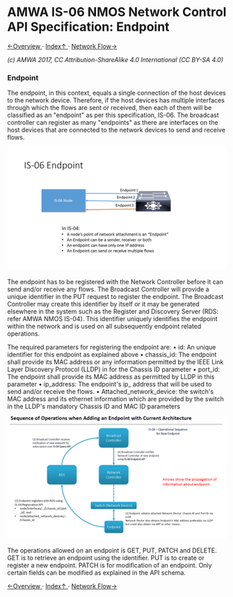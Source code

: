 # AMWA IS-06 NMOS Network Control API Specification: Endpoint
[←Overview ](1.0._Overview.md) · [ Index↑ ](..) · [Network Flow→](3.0._Network_Flow.md)

_(c) AMWA 2017, CC Attribution-ShareAlike 4.0 International (CC BY-SA 4.0)_

### Endpoint 

The endpoint, in this context, equals a single connection of the host devices to the network device. Therefore, if the host devices has multiple interfaces through which the flows are sent or received, then each of them will be classified as an "endpoint" as per this specification, IS-06. The broadcast controller can register as many "endpoints" as there are interfaces on the host devices that are connected to the network devices to send and receive flows. 

![Class Diagram](images/IS-06-Endpoint.png)

The endpoint has to be registered with the Network Controller before it can send and/or receive any flows. The Broadcast Controller will provide a unique identifier in the PUT request to register the endpoint. The Broadcast Controller may create this identifier by itself or it may be generated elsewhere in the system such as the Register and Discovery Server (RDS: refer AMWA NMOS IS-04). This identifier uniquely identifies the endpoint within the network and is used on all subsequently endpoint related operations.

The required parameters for registering the endpoint are:
•	id: An unique identifier for this endpoint as explained above
•	chassis_id: The endpoint shall provide its MAC address or any information permitted by the IEEE Link Layer Discovery Protocol (LLDP) in for the Chassis ID parameter
•	port_id: The endpoint shall provide its MAC address as permitted by LLDP in this parameter
•	ip_address: The endpoint's ip_ address that will be used to send and/or receive the flows.
•	Attached_network_device: the switch's MAC address and its ethernet information which are provided by the switch in the LLDP's mandatory Chassis ID and MAC ID parameters

![Class Diagram](images/Endpoint-information-flow.png)

The operations allowed on an endpoint is GET, PUT, PATCH and DELETE. GET is to retrieve an endpoint using the identifier. PUT is to create or register a new endpoint. PATCH is for modification of an endpoint. Only certain fields can be modified as explained in the API schema.


[←Overview ](1.0._Overview.md) · [ Index↑ ](..) · [Network Flow→](3.0._Network_Flow.md)
